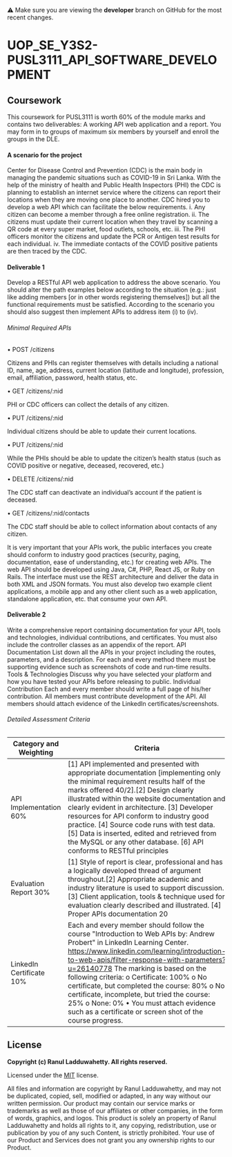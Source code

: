 :warning: Make sure you are viewing the **developer** branch on GitHub for the most recent changes. 

# UOP_SE_Y3S2-PUSL3111_API_SOFTWARE_DEVELOPMENT

## Coursework
This coursework for PUSL3111 is worth 60% of the module marks and contains two deliverables: A working API web application and a report. You may form in to groups of maximum six members by yourself and enroll the groups in the DLE. 

#### A scenario for the project 
Center for Disease Control and Prevention (CDC) is the main body in managing the pandemic situations such as COVID-19 in Sri Lanka. With the help of the ministry of health and Public Health Inspectors (PHI) the CDC is planning to establish an internet service where the citizens can report their locations when they are moving one place to another. CDC hired you to develop a web API which can facilitate the below requirements.
i.	Any citizen can become a member through a free online registration.
ii.	The citizens must update their current location when they travel by scanning a QR code at every super market, food outlets, schools, etc.
iii.	The PHI officers monitor the citizens and update the PCR or Antigen test results for each individual. 
iv.	The immediate contacts of the COVID positive patients are then traced by the CDC. 
#### Deliverable 1
Develop a RESTful API web application to address the above scenario. You should alter the path examples below according to the situation (e.g.: just like adding members [or in other words registering themselves]) but all the functional requirements must be satisfied. According to the scenario you should also suggest then implement APIs to address item (i) to (iv).

###### Minimal Required APIs
•	POST 	/citizens

Citizens and PHIs can register themselves with details including a national ID, name, age, address, current location (latitude and longitude), profession, email, affiliation, password, health status, etc.

•	GET	/citizens/:nid

PHI or CDC officers can collect the details of any citizen.

•	PUT	/citizens/:nid

Individual citizens should be able to update their current locations.

•	PUT	/citizens/:nid

While the PHIs should be able to update the citizen’s health status (such as COVID positive or negative, deceased, recovered, etc.)

•	DELETE	/citizens/:nid

The CDC staff can deactivate an individual’s account if the patient is deceased.

•	GET	/citizens/:nid/contacts

The CDC staff should be able to collect information about contacts of any citizen.

It is very important that your APIs work, the public interfaces you create should conform to industry good practices (security, paging, documentation, ease of understanding, etc.) for creating web APIs. The web API should be developed using Java, C#, PHP, React JS, or Ruby on Rails. The interface must use the REST architecture and deliver the data in both XML and JSON formats. You must also develop two example client applications, a mobile app and any other client such as a web application, standalone application, etc. that consume your own API.

#### Deliverable 2
Write a comprehensive report containing documentation for your API, tools and technologies, individual contributions, and certificates. You must also include the controller classes as an appendix of the report. 
API Documentation
List down all the APIs in your project including the routes, parameters, and a description. For each and every method there must be supporting evidence such as screenshots of code and run-time results. 
Tools & Technologies
Discuss why you have selected your platform and how you have tested your APIs before releasing to public.
Individual Contribution 
Each and every member should write a full page of his/her contribution. All members must contribute development of the API. All members should attach evidence of the LinkedIn certificates/screenshots.
###### Detailed Assessment Criteria
| Category and Weighting | Criteria | Marks | LOs |
| --------------- | --------------- | --------------- | --------------- |
|API Implementation 60% |[1]	API implemented and presented with appropriate documentation [implementing only the minimal requirement results half of the marks offered 40/2].[2] Design clearly illustrated within the website documentation and clearly evident in architecture. [3] Developer resources for API conform to industry good practice. [4] Source code runs with test data. [5] Data is inserted, edited and retrieved from the MySQL or any other database. [6] API conforms to RESTful principles 	| [1]40 [2]20 [3]10 [4]05 [5]15 [6] 10	| LO2|
|Evaluation Report 30% |[1]	Style of report is clear, professional and has a logically developed thread of argument throughout.[2] Appropriate academic and industry literature is used to support discussion. [3] Client application, tools & technique used for evaluation clearly described and illustrated. [4] Proper APIs documentation	20 | [1]20 [2]20 [3]30 [4]30 | LO1 LO3|
|LinkedIn Certificate 10% |Each and every member should follow the course "Introduction to Web APIs by: Andrew Probert" in LinkedIn Learning Center. https://www.linkedin.com/learning/introduction-to-web-apis/filter-response-with-parameters?u=26140778 The marking is based on the following criteria: o	Certificate: 100% o	No certificate, but completed the course: 80% o	No certificate, incomplete, but tried the course: 25% o	None: 0% •	You must attach evidence such as a certificate or screen shot of the course progress.	| 100	| LO1 LO2 LO3|

## License

**Copyright (c) Ranul Ladduwahetty. All rights reserved.**

Licensed under the [MIT](LICENSE.txt) license.

All files and information are copyright by Ranul Ladduwahetty, 
and may not be duplicated, copied, sell, modified or adapted, 
in any way without our written permission. 
Our product may contain our service marks or trademarks as well as those of our affiliates or other companies, 
in the form of words, graphics, and logos.
This product is solely an property of Ranul Ladduwahetty and holds all rights to it, any copying, redistribution, use or publication by you of any such Content, is strictly prohibited. 
Your use of our Product and Services does not grant you any ownership rights to our Product.
